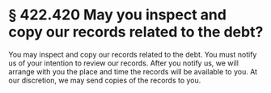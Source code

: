 # § 422.420   May you inspect and copy our records related to the debt?

You may inspect and copy our records related to the debt. You must notify us of your intention to review our records. After you notify us, we will arrange with you the place and time the records will be available to you. At our discretion, we may send copies of the records to you. 




